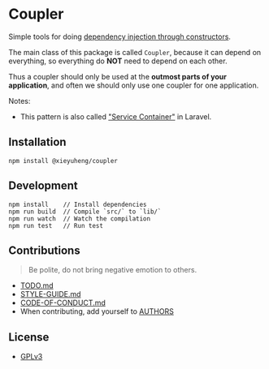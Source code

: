 # Coupler

Simple tools for doing [dependency injection through constructors](https://martinfowler.com/articles/injection.html#FormsOfDependencyInjection).

The main class of this package is called `Coupler`,
because it can depend on everything,
so everything do **NOT** need to depend on each other.

Thus a coupler should only be used at the **outmost parts of your application**,
and often we should only use one coupler for one application.

Notes:

- This pattern is also called ["Service Container"](https://laravel.com/docs) in Laravel.

## Installation

```
npm install @xieyuheng/coupler
```

## Development

```
npm install    // Install dependencies
npm run build  // Compile `src/` to `lib/`
npm run watch  // Watch the compilation
npm run test   // Run test
```

## Contributions

> Be polite, do not bring negative emotion to others.

- [TODO.md](TODO.md)
- [STYLE-GUIDE.md](STYLE-GUIDE.md)
- [CODE-OF-CONDUCT.md](CODE-OF-CONDUCT.md)
- When contributing, add yourself to [AUTHORS](AUTHORS)

## License

- [GPLv3](LICENSE)
